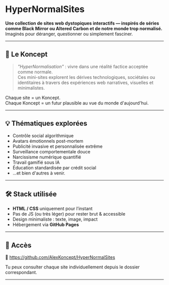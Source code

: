
# HyperNormalSites

**Une collection de sites web dystopiques interactifs — inspirés de séries comme Black Mirror ou Altered Carbon et de notre monde trop normalisé.**  
Imaginés pour déranger, questionner ou simplement fasciner.

---

## 🧠 Le Koncept

> *"HyperNormalisation"* : vivre dans une réalité factice acceptée comme normale.  
> Ces mini-sites explorent les dérives technologiques, sociétales ou identitaires à travers des expériences web narratives, visuelles et minimalistes.

Chaque site = un Koncept.  
Chaque Koncept = un futur plausible au vue du monde d'aujourd'hui.

---

## 💡 Thématiques explorées

- Contrôle social algorithmique
- Avatars émotionnels post-mortem
- Publicité invasive et personnalisée extrême
- Surveillance comportementale douce
- Narcissisme numérique quantifié
- Travail gamifié sous IA
- Éducation standardisée par crédit social
- ...et bien d'autres à venir.

---

## 🛠️ Stack utilisée

- **HTML / CSS** uniquement pour l’instant
- Pas de JS (ou très léger) pour rester brut & accessible
- Design minimaliste : texte, image, impact
- Hébergement via **GitHub Pages**

---

## 🚀 Accès

🔗 https://github.com/AlexKoncept/HyperNormalSites 

Tu peux consulter chaque site individuellement depuis le dossier correspondant.

---


